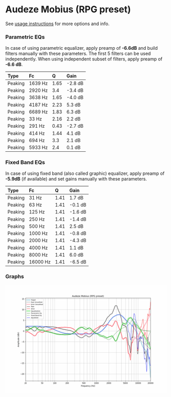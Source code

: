 # Audeze Mobius (RPG preset)
See [usage instructions](https://github.com/jaakkopasanen/AutoEq#usage) for more options and info.

### Parametric EQs
In case of using parametric equalizer, apply preamp of **-6.6dB** and build filters manually
with these parameters. The first 5 filters can be used independently.
When using independent subset of filters, apply preamp of **-6.6 dB**.

| Type    | Fc      |    Q | Gain    |
|:--------|:--------|:-----|:--------|
| Peaking | 1639 Hz | 1.65 | -2.8 dB |
| Peaking | 2920 Hz | 3.4  | -3.4 dB |
| Peaking | 3638 Hz | 1.65 | -4.0 dB |
| Peaking | 4187 Hz | 2.23 | 5.3 dB  |
| Peaking | 6689 Hz | 1.83 | 6.3 dB  |
| Peaking | 33 Hz   | 2.16 | 2.2 dB  |
| Peaking | 291 Hz  | 0.43 | -2.7 dB |
| Peaking | 414 Hz  | 1.44 | 4.1 dB  |
| Peaking | 694 Hz  | 3.3  | 2.1 dB  |
| Peaking | 5933 Hz | 2.4  | 0.1 dB  |

### Fixed Band EQs
In case of using fixed band (also called graphic) equalizer, apply preamp of **-5.9dB**
(if available) and set gains manually with these parameters.

| Type    | Fc       |    Q | Gain    |
|:--------|:---------|:-----|:--------|
| Peaking | 31 Hz    | 1.41 | 1.7 dB  |
| Peaking | 63 Hz    | 1.41 | -0.1 dB |
| Peaking | 125 Hz   | 1.41 | -1.6 dB |
| Peaking | 250 Hz   | 1.41 | -1.4 dB |
| Peaking | 500 Hz   | 1.41 | 2.5 dB  |
| Peaking | 1000 Hz  | 1.41 | -0.8 dB |
| Peaking | 2000 Hz  | 1.41 | -4.3 dB |
| Peaking | 4000 Hz  | 1.41 | 1.1 dB  |
| Peaking | 8000 Hz  | 1.41 | 6.0 dB  |
| Peaking | 16000 Hz | 1.41 | -6.5 dB |

### Graphs
![](./Audeze%20Mobius%20(RPG%20preset).png)